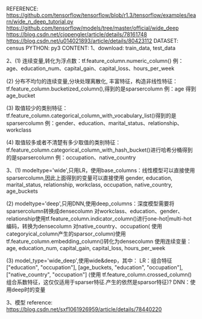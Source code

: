 
REFERENCE: https://github.com/tensorflow/tensorflow/blob/r1.3/tensorflow/examples/learn/wide_n_deep_tutorial.py
           https://github.com/tensorflow/models/tree/master/official/wide_deep  
           https://blog.csdn.net/cjopengler/article/details/78161748
           https://blog.csdn.net/u014021893/article/details/80423112
DATASET: census
PYTHON: py3
CONTENT:
1、download: train_data, test_data

2、(1) 连续变量,转化为浮点数：tf.feature_column.numeric_column()
例：age、education_num、capital_gain、capital_loss、hours_per_week

(2) 分布不均匀的连续变量,分块处理离散化, 丰富特征，构造非线性特征：tf.feature_column.bucketized_column(),得到的是sparsercolumn
例：age 得到age_bucket

(3) 取值较少的类别特征：tf.feature_column.categorical_column_with_vocabulary_list()得到的是sparsercolumn
例：gender、education、marital_status、relationship、workclass

(4) 取值较多或者不清楚有多少取值的类别特征：tf.feature_column.categorical_column_with_hash_bucket()进行哈希分桶得到的是sparsercolumn
例：occupation、native_country   

3、(1) modeltype='wide',只用LR，使用base_columns：线性模型可以直接使用sparsercolumn,因此上面得到的变量可以直接使用
gender, education, marital_status, relationship, workclass, occupation, native_country, age_buckets

(2) modeltype='deep',只用DNN,使用deep_columns：深度模型需要将sparsercolumn转换成densecolumn
对workclass、education、gender、relationship使用tf.feature_column.indicator_column()进行one-hot|multi-hot编码，转换为densecolumn
对native_country、occupation( 使用categoryical_column产生的sparsor_column)使用tf.feature_column.embedding_column()转化为densecolumn
使用连续变量：age, education_num, capital_gain, capital_loss, hours_per_week

(3) model_type='wide_deep',使用wide&deep，其中：
LR：组合特征 ["education", "occupation"], [age_buckets, "education", "occupation"], ["native_country", "occupation"]
(使用 tf.feature_column.crossed_column() 组合系数特征，这仅仅适用于sparser特征.产生的依然是sparsor特征)?
DNN：使用deep时的变量

3、模型
reference: https://blog.csdn.net/sxf1061926959/article/details/78440220
           
          
           
           






